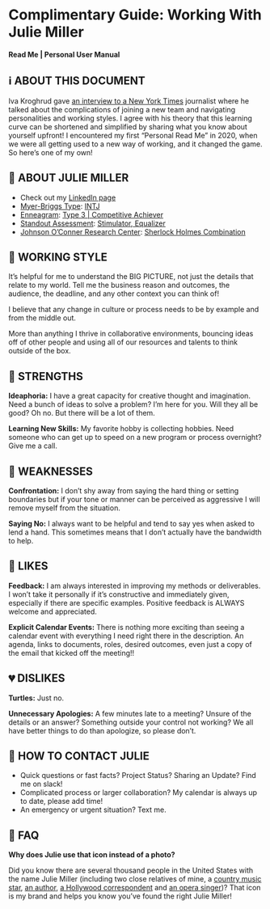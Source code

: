 # Complimentary Guide: Working With Julie Miller
**Read Me | Personal User Manual**

## ℹ️ ABOUT THIS DOCUMENT

Iva Kroghrud gave [an interview to a New York Times](https://www.nytimes.com/2013/03/31/business/questbacks-lead-strategist-on-his-user-manual.html) journalist where he talked about the complications of joining a new team and navigating personalities and working styles. I agree with his theory that this learning curve can be shortened and simplified by sharing what you know about yourself upfront! I encountered my first “Personal Read Me” in 2020, when we were all getting used to a new way of working, and it changed the game. So here’s one of my own! 

## 🥸 ABOUT JULIE MILLER
- Check out my [LinkedIn page](https://www.linkedin.com/in/postdigitalginger/)
- [Myer-Briggs Type](https://www.myersbriggs.org/my-mbti-personality-type/mbti-basics/): [INTJ](https://drive.google.com/file/d/1asJ6qcgQU0zbVrM_VJioVG4UPDs7ezwa/view?usp=sharing)
- [Enneagram](https://en.wikipedia.org/wiki/Enneagram_of_Personality): [Type 3 | Competitive Achiever](https://drive.google.com/file/d/19cFNYecest8G-2VYSek8HHM4o4m1YoFA/view?usp=sharing)
- [Standout Assessment](https://www.tmbc.com/): [Stimulator, Equalizer](https://drive.google.com/file/d/1J2Z941KVwLNOR3Rv3jpQ5Bn1S-Aanv94/view?usp=sharing)
- [Johnson O’Conner Research Center](https://www.jocrf.org/): [Sherlock Holmes Combination](https://drive.google.com/file/d/1rR5XycdmxZftW_beZkQsjEfCXWxkAefA/view?usp=sharing)

## 🛜 WORKING STYLE

It’s helpful for me to understand the BIG PICTURE, not just the details that relate to my world. Tell me the business reason and outcomes, the audience, the deadline, and any other context you can think of! 

I believe that any change in culture or process needs to be by example and from the middle out. 

More than anything I thrive in collaborative environments, bouncing ideas off of other people and using all of our resources and talents to think outside of the box. 

## 💪 STRENGTHS

**Ideaphoria:** I have a great capacity for creative thought and imagination. Need a bunch of ideas to solve a problem? I’m here for you. Will they all be good? Oh no. But there will be a lot of them. 

**Learning New Skills:** My favorite hobby is collecting hobbies. Need someone who can get up to speed on a new program or process overnight? Give me a call. 

## 🍳 WEAKNESSES

**Confrontation:** I don’t shy away from saying the hard thing or setting boundaries but if your tone or manner can be perceived as aggressive I will remove myself from the situation.  

**Saying No:** I always want to be helpful and tend to say yes when asked to lend a hand. This sometimes means that I don’t actually have the bandwidth to help. 

## 💖 LIKES

**Feedback:** I am always interested in improving my methods or deliverables. I won’t take it personally if it’s constructive and immediately given, especially if there are specific examples. Positive feedback is ALWAYS welcome and appreciated. 

**Explicit Calendar Events:** There is nothing more exciting than seeing a calendar event with everything I need right there in the description. An agenda, links to documents, roles, desired outcomes, even just a copy of the email that kicked off the meeting!! 

## 💔 DISLIKES

**Turtles:** Just no. 

**Unnecessary Apologies:** A few minutes late to a meeting? Unsure of the details or an answer? Something outside your control not working? We all have better things to do than apologize, so please don’t. 

## 📣 HOW TO CONTACT JULIE
- Quick questions or fast facts? Project Status? Sharing an Update? Find me on slack! 
- Complicated process or larger collaboration? My calendar is always up to date, please add time!
- An emergency or urgent situation? Text me. 

## 🤔 FAQ

**Why does Julie use that icon instead of a photo?**

Did you know there are several thousand people in the United States with the name Julie Miller (including two close relatives of mine, a [country music star](https://open.spotify.com/artist/1LpjGrgy09O2ElDMR3TDfu?autoplay=true), [an author](http://www.juliemiller.org/), [a Hollywood correspondent](https://www.vanityfair.com/contributor/julie-miller) and [an opera singer](https://www.juliemillermezzo.com/))? That icon is my brand and helps you know you’ve found the right Julie Miller!
